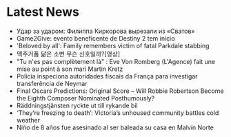 # Latest News
-  Удар за ударом: Филиппа Киркорова вырезали из «Сватов»
-  Game2Give: evento beneficente de Destiny 2 tem início
-  'Beloved by all': Family remembers victim of fatal Parkdale stabbing
-  맥주거품 닮은 소변 무슨 신호일까?[영상]
-  "Tu n'es pas complètement là" : Eve Von Romberg (L'Agence) fait une mise au point à son mari Martin Kretz
-  Polícia inspeciona autoridades fiscais da França para investigar transferência de Neymar
-  Final Oscars Predictions: Original Score – Will Robbie Robertson Become the Eighth Composer Nominated Posthumously?
-  Räddningstjänsten ryckte ut till rykande bil
-  ‘They’re freezing to death’: Victoria’s unhoused community battles cold weather
-  Niño de 8 años fue asesinado al ser baleada su casa en Malvín Norte
